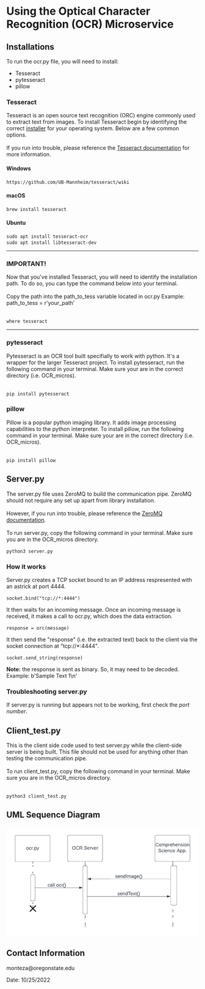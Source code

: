 <h1>Using the Optical Character Recognition (OCR) Microservice</h1>

<h2>Installations</h2>
To run the ocr.py file, you will need to install:
<ul><li>Tesseract</li>
<li>pytesseract</li>
<li>pillow</li></ul>

<h3>Tesseract</h3>
Tesseract is an open source text recognition (ORC) engine commonly used to extract text from images. To install Tesseract begin by identifying the correct <a href='https://tesseract-ocr.github.io/tessdoc/Installation.html'>installer</a> for your operating system. Below are a few common options. 
<br></br>
If you run into trouble, please reference the <a href='https://tesseract-ocr.github.io/tessdoc/Installation.html'>Tesseract documentation</a> for more information.

<h4>Windows</h4>

```
https://github.com/UB-Mannheim/tesseract/wiki
```

<h4>macOS</h4>

```
brew install tesseract
```

<h4>Ubuntu</h4>

```
sudo apt install tesseract-ocr
sudo apt install libtesseract-dev
```

<hr></hr>
<h3>IMPORTANT!</h3>
Now that you've installed Tesseract, you will need to identify the installation path. 
To do so, you can type the command below into your terminal. 
<br></br>
Copy the path into the path_to_tess variable located in ocr.py
Example: path_to_tess = r'your_path'
<br></br>

```
where tesseract
```

<hr></hr>

<h3>pytesseract</h3>
Pytesseract is an OCR tool built specifially to work with python. It's a wrapper for the larger Tesseract project. To install pytesseract, run the following command in your terminal. Make sure your are in the correct directory (i.e. OCR_micros).
<br></br>

```
pip install pytesseract
```

<h3>pillow</h3>
Pillow is a popular python imaging library. It adds image processing capabilities to the python interpreter. To install pillow, run the following command in your terminal. Make sure your are in the correct directory (i.e. OCR_micros).
<br></br>

```
pip install pillow
```

<h2>Server.py</h2>
The server.py file uses ZeroMQ to build the communication pipe. ZeroMQ should not require any set up apart from library installation. 
<br></br>
However, if you run into trouble, please reference the <a href='https://zeromq.org/get-started/'>ZeroMQ documentation</a>.
<br></br>
To run server.py, copy the following command in your terminal. Make sure you are in the OCR_micros directory.

```
python3 server.py
```

<h3> How it works</h3>
Server.py creates a TCP socket bound to an IP address respresented with an astrick at port 4444.


```
socket.bind("tcp://*:4444")
```

It then waits for an incoming message. Once an incoming message is received, it makes a call to ocr.py, which does the data extraction.


```
response = orc(message)
```


It then send the "response" (i.e. the extracted text) back to the client via the socket connection at "tcp://*:4444". 


```
socket.send_string(response)
```


<b>Note:</b> the response is sent as binary. So, it may need to be decoded. Example: b'Sample Text 1\n'

<h3>Troubleshooting server.py</h3>
If server.py is running but appears not to be working, first check the <em>port number</em>.

<h2>Client_test.py</h2>
This is the client side code used to test server.py while the client-side server is being built. This file should not be used for anything other than testing the communication pipe.
<br></br>
To run client_test.py, copy the following command in your terminal. Make sure you are in the OCR_micros directory. 
<br></br>

```
python3 client_test.py
```

<h2>UML Sequence Diagram</h2>
<img src='../OCR_micros/UML.png' alt="UML Diagram">

<h2>Contact Information</h2>
monteza@oregonstate.edu

Date: 10/25/2022